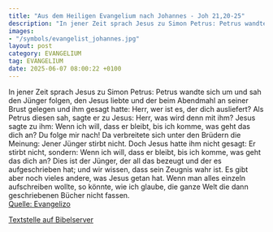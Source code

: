 ```yaml
---
title: "Aus dem Heiligen Evangelium nach Johannes - Joh 21,20-25"
description: "In jener Zeit sprach Jesus zu Simon Petrus: Petrus wandte sich um und sah den Jünger folgen, den Jesus liebte und der beim Abendmahl an seiner Brust gelegen und ihm gesagt hatte: Herr, wer ist es, der dich ausliefert? Als Petrus diesen sah, sagte er zu Jesus: Herr, was wird denn ...."
images:
- "/symbols/evangelist_johannes.jpg"
layout: post
category: EVANGELIUM
tag: EVANGELIUM
date: 2025-06-07 08:00:22 +0100
---
```

In jener Zeit sprach Jesus zu Simon Petrus: Petrus wandte sich um und sah den Jünger folgen, den Jesus liebte und der beim Abendmahl an seiner Brust gelegen und ihm gesagt hatte: Herr, wer ist es, der dich ausliefert?
Als Petrus diesen sah, sagte er zu Jesus: Herr, was wird denn mit ihm?
Jesus sagte zu ihm: Wenn ich will, dass er bleibt, bis ich komme, was geht das dich an? Du folge mir nach!
Da verbreitete sich unter den Brüdern die Meinung: Jener Jünger stirbt nicht.<!--more--> Doch Jesus hatte ihm nicht gesagt: Er stirbt nicht, sondern: Wenn ich will, dass er bleibt, bis ich komme, was geht das dich an?
Dies ist der Jünger, der all das bezeugt und der es aufgeschrieben hat; und wir wissen, dass sein Zeugnis wahr ist.
Es gibt aber noch vieles andere, was Jesus getan hat. Wenn man alles einzeln aufschreiben wollte, so könnte, wie ich glaube, die ganze Welt die dann geschriebenen Bücher nicht fassen.<br>
[Quelle: Evangelizo](https://evangeliumtagfuertag.org/DE/gospel)

[Textstelle auf Bibelserver](https://www.bibleserver.com/EU/Johannes21,20-25)
